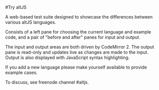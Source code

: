 #Try altJS

A web-based test suite designed to showcase the differences between various altJS languages.

Consists of a left pane for choosing the current language and example code, and a pair of "before and after" panes for input and output.

The input and output areas are both driven by CodeMirror 2. The output pane is read-only and updates live as changes are made to the input. Output is also displayed with JavaScript syntax highlighting.

If you add a new language please make yourself available to provide example cases.

To discuss, see freenode channel #altjs.